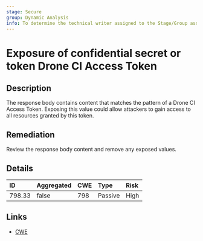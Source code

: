 ```yaml
---
stage: Secure
group: Dynamic Analysis
info: To determine the technical writer assigned to the Stage/Group associated with this page, see https://handbook.gitlab.com/handbook/product/ux/technical-writing/#assignments
---
```


# Exposure of confidential secret or token Drone CI Access Token

## Description

The response body contains content that matches the pattern of a Drone CI Access Token.
Exposing this value could allow attackers to gain access to all resources granted by this token.

## Remediation

Review the response body content and remove any exposed values.

## Details

| ID | Aggregated | CWE | Type | Risk |
|:---|:--------|:--------|:--------|:--------|
| 798.33 | false | 798 | Passive | High |

## Links

- [CWE](https://cwe.mitre.org/data/definitions/798.html)
